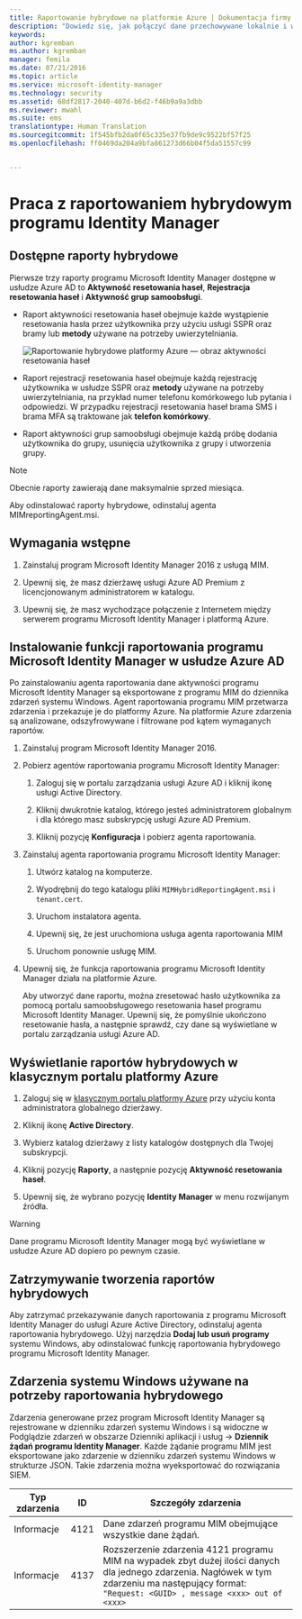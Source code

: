 ```yaml
---
title: Raportowanie hybrydowe na platformie Azure | Dokumentacja firmy Microsoft
description: "Dowiedz się, jak połączyć dane przechowywane lokalnie i w chmurze w raporty hybrydowe na platformie Azure oraz jak wyświetlać te raporty i jak nimi zarządzać."
keywords: 
author: kgremban
ms.author: kgremban
manager: femila
ms.date: 07/21/2016
ms.topic: article
ms.service: microsoft-identity-manager
ms.technology: security
ms.assetid: 68df2817-2040-407d-b6d2-f46b9a9a3dbb
ms.reviewer: mwahl
ms.suite: ems
translationtype: Human Translation
ms.sourcegitcommit: 1f545bfb2da0f65c335e37fb9de9c9522bf57f25
ms.openlocfilehash: ff0469da204a9bfa861273d66b04f5da51557c99


---
```


# <a name="working-with-identity-manager-hybrid-reporting"></a>Praca z raportowaniem hybrydowym programu Identity Manager

## <a name="available-hybrid-reports"></a>Dostępne raporty hybrydowe
Pierwsze trzy raporty programu Microsoft Identity Manager dostępne w usłudze Azure AD to **Aktywność resetowania haseł**, **Rejestracja resetowania haseł** i **Aktywność grup samoobsługi**.

-   Raport aktywności resetowania haseł obejmuje każde wystąpienie resetowania hasła przez użytkownika przy użyciu usługi SSPR oraz bramy lub **metody** używane na potrzeby uwierzytelniania.

    ![Raportowanie hybrydowe platformy Azure — obraz aktywności resetowania haseł](media/MIM-Hybrid-passwordreset.jpg)

-   Raport rejestracji resetowania haseł obejmuje każdą rejestrację użytkownika w usłudze SSPR oraz **metody** używane na potrzeby uwierzytelniania, na przykład numer telefonu komórkowego lub pytania i odpowiedzi.
    W przypadku rejestracji resetowania haseł brama SMS i brama MFA są traktowane jak **telefon komórkowy**.

-   Raport aktywności grup samoobsługi obejmuje każdą próbę dodania użytkownika do grupy, usunięcia użytkownika z grupy i utworzenia grupy.

> [!NOTE]
> Obecnie raporty zawierają dane maksymalnie sprzed miesiąca.
>
> Aby odinstalować raporty hybrydowe, odinstaluj agenta MIMreportingAgent.msi.

## <a name="prerequisites"></a>Wymagania wstępne

1.  Zainstaluj program Microsoft Identity Manager 2016 z usługą MIM.

2.  Upewnij się, że masz dzierżawę usługi Azure AD Premium z licencjonowanym administratorem w katalogu.

3.  Upewnij się, że masz wychodzące połączenie z Internetem między serwerem programu Microsoft Identity Manager i platformą Azure.

## <a name="install-microsoft-identity-manager-reporting-in-azure-ad"></a>Instalowanie funkcji raportowania programu Microsoft Identity Manager w usłudze Azure AD
Po zainstalowaniu agenta raportowania dane aktywności programu Microsoft Identity Manager są eksportowane z programu MIM do dziennika zdarzeń systemu Windows. Agent raportowania programu MIM przetwarza zdarzenia i przekazuje je do platformy Azure. Na platformie Azure zdarzenia są analizowane, odszyfrowywane i filtrowane pod kątem wymaganych raportów.

1.  Zainstaluj program Microsoft Identity Manager 2016.

2.  Pobierz agentów raportowania programu Microsoft Identity Manager:

    1.  Zaloguj się w portalu zarządzania usługi Azure AD i kliknij ikonę usługi Active Directory.

    2.  Kliknij dwukrotnie katalog, którego jesteś administratorem globalnym i dla którego masz subskrypcję usługi Azure AD Premium.

    3.  Kliknij pozycję **Konfiguracja** i pobierz agenta raportowania.

3.  Zainstaluj agenta raportowania programu Microsoft Identity Manager:

    1.  Utwórz katalog na komputerze.

    2.  Wyodrębnij do tego katalogu pliki `MIMHybridReportingAgent.msi` i `tenant.cert`.

    3.  Uruchom instalatora agenta.

    4.  Upewnij się, że jest uruchomiona usługa agenta raportowania MIM

    5.  Uruchom ponownie usługę MIM.

4.  Upewnij się, że funkcja raportowania programu Microsoft Identity Manager działa na platformie Azure.

    Aby utworzyć dane raportu, można zresetować hasło użytkownika za pomocą portalu samoobsługowego resetowania haseł programu Microsoft Identity Manager. Upewnij się, że pomyślnie ukończono resetowanie hasła, a następnie sprawdź, czy dane są wyświetlane w portalu zarządzania usługi Azure AD.

## <a name="view-hybrid-reports-in-the-azure-classic-portal"></a>Wyświetlanie raportów hybrydowych w klasycznym portalu platformy Azure

1.  Zaloguj się w [klasycznym portalu platformy Azure](https://manage.windowsazure.com/) przy użyciu konta administratora globalnego dzierżawy.

2.  Kliknij ikonę **Active Directory**.

3.  Wybierz katalog dzierżawy z listy katalogów dostępnych dla Twojej subskrypcji.

4.  Kliknij pozycję **Raporty**, a następnie pozycję **Aktywność resetowania haseł**.

5.  Upewnij się, że wybrano pozycję **Identity Manager** w menu rozwijanym źródła.

> [!WARNING]
> Dane programu Microsoft Identity Manager mogą być wyświetlane w usłudze Azure AD dopiero po pewnym czasie.

## <a name="stop-creating-hybrid-reports"></a>Zatrzymywanie tworzenia raportów hybrydowych
Aby zatrzymać przekazywanie danych raportowania z programu Microsoft Identity Manager do usługi Azure Active Directory, odinstaluj agenta raportowania hybrydowego. Użyj narzędzia **Dodaj lub usuń programy** systemu Windows, aby odinstalować funkcję raportowania hybrydowego programu Microsoft Identity Manager.

## <a name="windows-events-used-for-hybrid-reporting"></a>Zdarzenia systemu Windows używane na potrzeby raportowania hybrydowego
Zdarzenia generowane przez program Microsoft Identity Manager są rejestrowane w dzienniku zdarzeń systemu Windows i są widoczne w Podglądzie zdarzeń w obszarze Dzienniki aplikacji i usług -&gt; **Dziennik żądań programu Identity Manager**. Każde żądanie programu MIM jest eksportowane jako zdarzenie w dzienniku zdarzeń systemu Windows w strukturze JSON. Takie zdarzenia można wyeksportować do rozwiązania SIEM.

|Typ zdarzenia|ID|Szczegóły zdarzenia|
|--------------|------|-----------------|
|Informacje|4121|Dane zdarzeń programu MIM obejmujące wszystkie dane żądań.|
|Informacje|4137|Rozszerzenie zdarzenia 4121 programu MIM na wypadek zbyt dużej ilości danych dla jednego zdarzenia. Nagłówek w tym zdarzeniu ma następujący format: `"Request: <GUID> , message <xxx> out of <xxx>`|



<!--HONumber=Nov16_HO2-->


